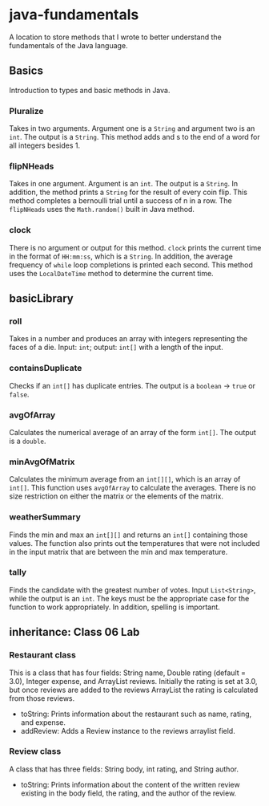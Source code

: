 # java-fundamentals

A location to store methods that I wrote to better understand the fundamentals of the Java language.

## Basics

Introduction to types and basic methods in Java.

### Pluralize

Takes in two arguments. Argument one is a `String` and argument two is an `int`. The output is a `String`. This method adds and s to the end of a word for all integers besides 1.

### flipNHeads

Takes in one argument. Argument is an `int`. The output is a `String`. In addition, the method prints a `String` for the result of every coin flip. This method completes a bernoulli trial until a success of n in a row. The `flipNHeads` uses the `Math.random()` built in Java method.

### clock

There is no argument or output for this method. `clock` prints the current time in the format of `HH:mm:ss`, which is a `String`. In addition, the average frequency of `while` loop completions is printed each second. This method uses the `LocalDateTime` method to determine the current time.

## basicLibrary

### roll

Takes in a number and produces an array with integers representing the faces of a die. Input: `int`; output: `int[]` with a length of the input.

### containsDuplicate

Checks if an `int[]` has duplicate entries. The output is a `boolean` -> `true` or `false`.

### avgOfArray

Calculates the numerical average of an array of the form `int[]`. The output is a `double`.

### minAvgOfMatrix

Calculates the minimum average from an `int[][]`, which is an array of `int[]`. This function uses `avgOfArray` to calculate the averages. There is no size restriction on either the matrix or the elements of the matrix.

### weatherSummary

Finds the min and max an `int[][]` and returns an `int[]` containing those values. The function also prints out the temperatures that were not included in the input matrix that are between the min and max temperature.

### tally

Finds the candidate with the greatest number of votes. Input `List<String>`, while the output is an `int`. The keys must be the appropriate case for the function to work appropriately. In addition, spelling is important.

## inheritance: Class 06 Lab

### Restaurant class

This is a class that has four fields: String name, Double rating (default = 3.0), Integer expense, and ArrayList<Review> reviews. Initially the rating is set at 3.0, but once reviews are added to the reviews ArrayList the rating is calculated from those reviews.

- toString: Prints information about the restaurant such as name, rating, and expense.
- addReview: Adds a Review instance to the reviews arraylist field.

### Review class

A class that has three fields: String body, int rating, and String author. 

- toString: Prints information about the content of the written review existing in the body field, the rating, and the author of the review.
